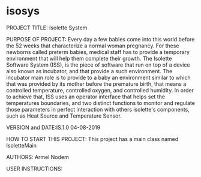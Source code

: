 # isosys
PROJECT TITLE: Isolette System

PURPOSE OF PROJECT: Every day a few babies come into this world before the 52 weeks that characterize a normal woman pregnancy.
For these newborns called preterm babies, medical staff has to provide a temporary environment that will help them complete their 
growth. The Isolette Software System (ISS), is the piece of software that run on top of a device also known as incubator, and that
provide a such environment.
The incubator main role is to provide to a baby an environment similar to which that was provided by its mother before the
  premature birth, that means a controlled temperature, controlled oxygen, and controlled humidity. In order to achieve that, ISS uses an operator interface that helps set the temperatures boundaries, and two distinct functions to monitor and regulate those parameters in perfect interaction with others isolette's components, such as Heat Source and Temperature Sensor.

VERSION and DATE:IS.1.0 04-08-2019

HOW TO START THIS PROJECT: This project has a main class named IsoletteMain

AUTHORS: Armel Nodem

USER INSTRUCTIONS: 
